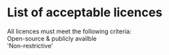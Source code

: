<h1>List of acceptable licences</h1>

All licences must meet the following criteria:  
Open-source & publicly availble  
'Non-restrictive'  
